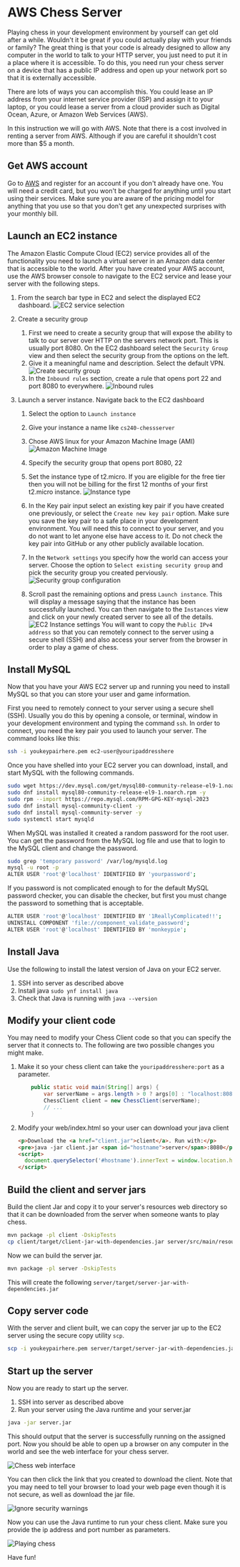 # AWS Chess Server

Playing chess in your development environment by yourself can get old after a while. Wouldn't it be great if you could actually play with your friends or family? The great thing is that your code is already designed to allow any computer in the world to talk to your HTTP server, you just need to put it in a place where it is accessible. To do this, you need run your chess server on a device that has a public IP address and open up your network port so that it is externally accessible.

There are lots of ways you can accomplish this. You could lease an IP address from your internet service provider (ISP) and assign it to your laptop, or you could lease a server from a cloud provider such as Digital Ocean, Azure, or Amazon Web Services (AWS).

In this instruction we will go with AWS. Note that there is a cost involved in renting a server from AWS. Although if you are careful it shouldn't cost more than $5 a month.

## Get AWS account

Go to [AWS](https://aws.amazon.com/) and register for an account if you don't already have one. You will need a credit card, but you won't be charged for anything until you start using their services. Make sure you are aware of the pricing model for anything that you use so that you don't get any unexpected surprises with your monthly bill.

## Launch an EC2 instance

The Amazon Elastic Compute Cloud (EC2) service provides all of the functionality you need to launch a virtual server in an Amazon data center that is accessible to the world. After you have created your AWS account, use the AWS browser console to navigate to the EC2 service and lease your server with the following steps.

1. From the search bar type in EC2 and select the displayed EC2 dashboard.
   ![EC2 service selection](awsEc2Selection.png)
1. Create a security group

   1. First we need to create a security group that will expose the ability to talk to our server over HTTP on the servers network port. This is usually port 8080. On the EC2 dashboard select the `Security Group` view and then select the security group from the options on the left.
   1. Give it a meaningful name and description. Select the default VPN.
      ![Create security group](createSecurityGroup.png)
   1. In the `Inbound rules` section, create a rule that opens port 22 and port 8080 to everywhere.
      ![Inbound rules](inboundRules.png)

1. Launch a server instance. Navigate back to the EC2 dashboard

   1. Select the option to `Launch instance`
   1. Give your instance a name like `cs240-chessserver`
   1. Chose AWS linux for your Amazon Machine Image (AMI)
      ![Amazon Machine Image](ami.png)
   1. Specify the security group that opens port 8080, 22
   1. Set the instance type of t2.micro. If you are eligible for the free tier then you will not be billing for the first 12 months of your first t2.micro instance.
      ![Instance type](instanceType.png)
   1. In the Key pair input select an existing key pair if you have created one previously, or select the `Create new key pair` option. Make sure you save the key pair to a safe place in your development environment. You will need this to connect to your server, and you do not want to let anyone else have access to it. Do not check the key pair into GitHub or any other publicly available location.
   1. In the `Network settings` you specify how the world can access your server. Choose the option to `Select existing security group` and pick the security group you created perviously.
      ![Security group configuration](securityGroup.png)

   1. Scroll past the remaining options and press `Launch instance`. This will display a message saying that the instance has been successfully launched. You can then navigate to the `Instances` view and click on your newly created server to see all of the details.
      ![EC2 Instance settings](ec2InstanceSettings.png)
      You will want to copy the `Public IPv4 address` so that you can remotely connect to the server using a secure shell (SSH) and also access your server from the browser in order to play a game of chess.

## Install MySQL

Now that you have your AWS EC2 server up and running you need to install MySQL so that you can store your user and game information.

First you need to remotely connect to your server using a secure shell (SSH). Usually you do this by opening a console, or terminal, window in your development environment and typing the command `ssh`. In order to connect, you need the key pair you used to launch your server. The command looks like this:

```sh
ssh -i youkeypairhere.pem ec2-user@youripaddresshere
```

Once you have shelled into your EC2 server you can download, install, and start MySQL with the following commands.

```sh
sudo wget https://dev.mysql.com/get/mysql80-community-release-el9-1.noarch.rpm
sudo dnf install mysql80-community-release-el9-1.noarch.rpm -y
sudo rpm --import https://repo.mysql.com/RPM-GPG-KEY-mysql-2023
sudo dnf install mysql-community-client -y
sudo dnf install mysql-community-server -y
sudo systemctl start mysqld
```

When MySQL was installed it created a random password for the root user. You can get the password from the MySQL log file and use that to login to the MySQL client and change the password.

```sh
sudo grep 'temporary password' /var/log/mysqld.log
mysql -u root -p
ALTER USER 'root'@'localhost' IDENTIFIED BY 'yourpassword';
```

If you password is not complicated enough to for the default MySQL password checker, you can disable the checker, but first you must change the password to something that is acceptable.

```sh
ALTER USER 'root'@'localhost' IDENTIFIED BY '1ReallyComplicated!!';
UNINSTALL COMPONENT 'file://component_validate_password';
ALTER USER 'root'@'localhost' IDENTIFIED BY 'monkeypie';
```

## Install Java

Use the following to install the latest version of Java on your EC2 server.

1.  SSH into server as described above
1.  Install java `sudo ynf install java`
1.  Check that Java is running with `java --version`

## Modify your client code

You may need to modify your Chess Client code so that you can specify the server that it connects to. The following are two possible changes you might make.

1.  Make it so your chess client can take the `youripaddresshere:port` as a parameter.
    ```java
        public static void main(String[] args) {
            var serverName = args.length > 0 ? args[0] : "localhost:8080";
            ChessClient client = new ChessClient(serverName);
            // ...
        }
    ```
1.  Modify your web/index.html so your user can download your java client
    ```html
    <p>Download the <a href="client.jar">client</a>. Run with:</p>
    <pre>java -jar client.jar <span id="hostname">server</span>:8080</pre>
    <script>
      document.querySelector('#hostname').innerText = window.location.hostname;
    </script>
    ```

## Build the client and server jars

Build the client Jar and copy it to your server's resources web directory so that it can be downloaded from the server when someone wants to play chess.

```sh
mvn package -pl client -DskipTests
cp client/target/client-jar-with-dependencies.jar server/src/main/resources/web/client.jar
```

Now we can build the server jar.

```sh
mvn package -pl server -DskipTests
```

This will create the following `server/target/server-jar-with-dependencies.jar`

## Copy server code

With the server and client built, we can copy the server jar up to the EC2 server using the secure copy utility `scp`.

```sh
scp -i youkeypairhere.pem server/target/server-jar-with-dependencies.jar ec2-user@youripaddresshere:server.jar
```

## Start up the server

Now you are ready to start up the server.

1. SSH into server as described above
1. Run your server using the Java runtime and your server.jar

```sh
java -jar server.jar
```

This should output that the server is successfully running on the assigned port. Now you should be able to open up a browser on any computer in the world and see the web interface for your chess server.

![Chess web interface](chessServerWebInterface.png)

You can then click the link that you created to download the client. Note that you may need to tell your browser to load your web page even though it is not secure, as well as download the jar file.

![Ignore security warnings](ignoreSecurityWarnings.png)

Now you can use the Java runtime to run your chess client. Make sure you provide the ip address and port number as parameters.

![Playing chess](playingChess.png)

Have fun!
